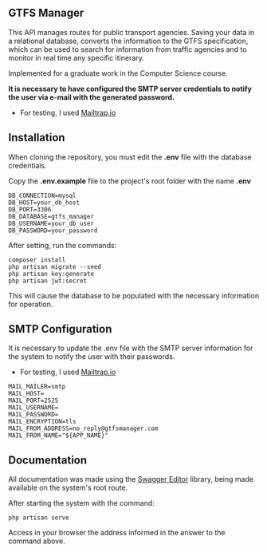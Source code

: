 ## GTFS Manager

This API manages routes for public transport agencies. Saving your data in a relational database, converts the information to the GTFS specification, which can be used to search for information from traffic agencies and to monitor in real time any specific itinerary. 

Implemented for a graduate work in the Computer Science course.

**It is necessary to have configured the SMTP server credentials to notify the user via e-mail with the generated password.**

 - For testing, I used [Mailtrap.io](https://mailtrap.io/)

## Installation

When cloning the repository, you must edit the **.env** file with the database credentials.

Copy the **.env.example** file to the project's root folder with the name **.env**

```
DB_CONNECTION=mysql
DB_HOST=your_db_host
DB_PORT=3306
DB_DATABASE=gtfs_manager
DB_USERNAME=your_db_user
DB_PASSWORD=your_password
```

After setting, run the commands:

```
composer install
php artisan migrate --seed
php artisan key:generate
php artisan jwt:secret
```

This will cause the database to be populated with the necessary information for operation.

## SMTP Configuration

It is necessary to update the .env file with the SMTP server information for the system to notify the user with their passwords.

- For testing, I used [Mailtrap.io](https://mailtrap.io/)

```
MAIL_MAILER=smtp
MAIL_HOST=
MAIL_PORT=2525
MAIL_USERNAME=
MAIL_PASSWORD=
MAIL_ENCRYPTION=tls
MAIL_FROM_ADDRESS=no_reply@gtfsmanager.com
MAIL_FROM_NAME="${APP_NAME}" 
```

## Documentation

All documentation was made using the [Swagger Editor](http://editor.swagger.io) library, being made available on the system's root route.

After starting the system with the command:
```
php artisan serve
```
Access in your browser the address informed in the answer to the command above.
